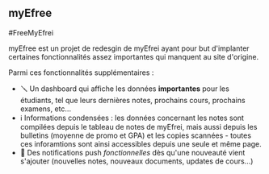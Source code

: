 ## myEfree
#FreeMyEfrei

myEfree est un projet de redesgin de myEfrei ayant pour but d'implanter certaines fonctionnalités assez importantes qui manquent au site d'origine.

Parmi ces fonctionnalités supplémentaires :
- 🪛 Un dashboard qui affiche les données **importantes** pour les étudiants, tel que leurs dernières notes, prochains cours, prochains examens, etc...
- ℹ️ Informations condensées : les données concernant les notes sont compilées depuis le tableau de notes de myEfrei, mais aussi depuis les bulletins (moyenne de promo et GPA) et les copies scannées - toutes ces inforamtions sont ainsi accessibles depuis une seule et même page.
- 📢 Des notifications push *fonctionnelles* dès qu'une nouveauté vient s'ajouter (nouvelles notes, nouveaux documents, updates de cours...)
